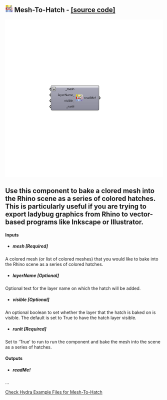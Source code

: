 ## ![](../../images/icons/Mesh-To-Hatch.png) Mesh-To-Hatch - [[source code]](https://github.com/mostaphaRoudsari/ladybug/tree/master/src/Ladybug_Mesh-To-Hatch.py)

![](../../images/components/Mesh-To-Hatch.png)

Use this component to bake a clored mesh into the Rhino scene as a series of colored hatches.  This is particularly useful if you are trying to export ladybug graphics from Rhino to vector-based programs like Inkscape or Illustrator.
 -
 

#### Inputs
* ##### mesh [Required]
A colored mesh (or list of colored meshes) that you would like to bake into the Rhino scene as a series of colored hatches.
* ##### layerName [Optional]
Optional text for the layer name on which the hatch will be added.
* ##### visible [Optional]
An optional boolean to set whether the layer that the hatch is baked on is visible.  The default is set to True to have the hatch layer visible.
* ##### runIt [Required]
Set to 'True' to run to run the component and bake the mesh into the scene as a series of hatches.

#### Outputs
* ##### readMe!
...


[Check Hydra Example Files for Mesh-To-Hatch](https://hydrashare.github.io/hydra/index.html?keywords=Ladybug_Mesh-To-Hatch)